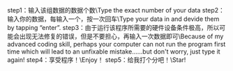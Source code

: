 step1：输入该组数据的数据个数\Type the exact number of your data
step2：输入你的数据，每输入一个，按一次回车\Type your data in and devide them by tapping “enter”.
step3：由于运行该程序所需要的硬件设备条件极高，所以可能会出现无法修复的错误，但是不要担心，再输入一次数据即可\Because of my advanced coding skill, perhaps your computer can not run the program first time which will lead to an unfixable mistake……but don't worry, just type it again! 
step4：享受程序！\Enjoy！
step5：给我打个分吧！\Star!

